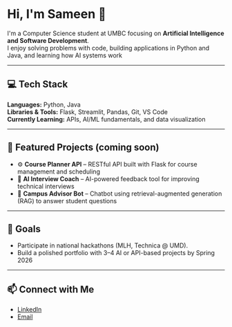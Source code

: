 # Hi, I'm Sameen 👋

I'm a Computer Science student at UMBC focusing on **Artificial Intelligence and Software Development**.  
I enjoy solving problems with code, building applications in Python and Java, and learning how AI systems work 

---

## 💻 Tech Stack
**Languages:** Python, Java  
**Libraries & Tools:** Flask, Streamlit, Pandas, Git, VS Code  
**Currently Learning:** APIs, AI/ML fundamentals, and data visualization  

---

## 🚀 Featured Projects (coming soon)
- ⚙️ **Course Planner API** – RESTful API built with Flask for course management and scheduling  
- 🧠 **AI Interview Coach** – AI-powered feedback tool for improving technical interviews
- 🤖 **Campus Advisor Bot** – Chatbot using retrieval-augmented generation (RAG) to answer student questions

---

## 🎯 Goals
- Participate in national hackathons (MLH, Technica @ UMD).  
- Build a polished portfolio with 3–4 AI or API-based projects by Spring 2026  

---

## 📫 Connect with Me
- [LinkedIn](https://linkedin.com/in/sameentanveer](https://www.linkedin.com/in/sameen-tanveer-11b345317))  
- [Email](mailto:stanvee1@umbc.edu)
